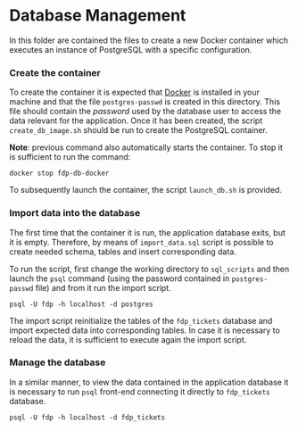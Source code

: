 # Database Management

In this folder are contained the files to create a new Docker container which executes an instance of PostgreSQL with a specific configuration.

### Create the container

To create the container it is expected that [Docker](https://www.docker.com/) is installed in your machine and that the file `postgres-passwd` is created in this directory. This file should contain the _password_ used by the database user to access the data relevant for the application. Once it has been created, the script `create_db_image.sh` should be run to create the PostgreSQL container.

**Note**: previous command also automatically starts the container. To stop it is sufficient to run the command:

    docker stop fdp-db-docker

To subsequently launch the container, the script `launch_db.sh` is provided.

### Import data into the database

The first time that the container it is run, the application database exits, but it is empty. Therefore, by means of `import_data.sql` script is possible to create needed schema, tables and insert corresponding data.

To run the script, first change the working directory to `sql_scripts` and then launch the `psql` command (using the password contained in `postgres-passwd` file) and from it run the import script.

    psql -U fdp -h localhost -d postgres

The import script reinitialize the tables of the `fdp_tickets` database and import expected data into corresponding tables. In case it is necessary to reload the data, it is sufficient to execute again the import script.

### Manage the database

In a similar manner, to view the data contained in the application database it is necessary to run `psql` front-end connecting it directly to `fdp_tickets` database.

    psql -U fdp -h localhost -d fdp_tickets